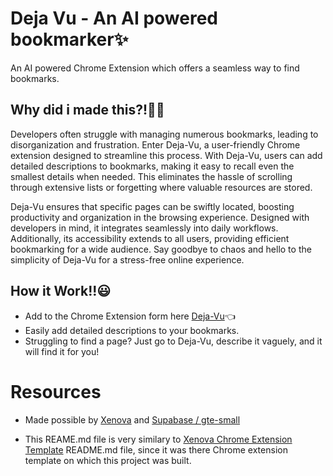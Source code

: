 # Deja Vu - An AI powered bookmarker✨

An AI powered Chrome Extension which offers a seamless way to find bookmarks.

## Why did i made this?!🤔💭

Developers often struggle with managing numerous bookmarks, leading to disorganization and frustration. Enter Deja-Vu, a user-friendly Chrome extension designed to streamline this process. With Deja-Vu, users can add detailed descriptions to bookmarks, making it easy to recall even the smallest details when needed. This eliminates the hassle of scrolling through extensive lists or forgetting where valuable resources are stored. 

Deja-Vu ensures that specific pages can be swiftly located, boosting productivity and organization in the browsing experience. Designed with developers in mind, it integrates seamlessly into daily workflows. Additionally, its accessibility extends to all users, providing efficient bookmarking for a wide audience. Say goodbye to chaos and hello to the simplicity of Deja-Vu for a stress-free online experience.

## How it Work!!😃

- Add to the Chrome Extension form here [Deja-Vu](https://chromewebstore.google.com/detail/deja-vu-ai-powerd-tool/fhhpmicpjmegopoolojoofmkokajplfc)👈
-   Easily add detailed descriptions to your bookmarks.
-  Struggling to find a page? Just go to Deja-Vu, describe it vaguely, and it will find it for you!

# Resources


- Made possible by [Xenova](https://github.com/xenova/transformers.js) and [Supabase / gte-small](https://huggingface.co/Supabase/gte-small)

- This REAME.md file is very similary to [Xenova Chrome Extension Template](https://github.com/xenova/transformers.js/blob/main/examples/extension/README.md) README.md file, since it was there Chrome extension template on which this project was built.
